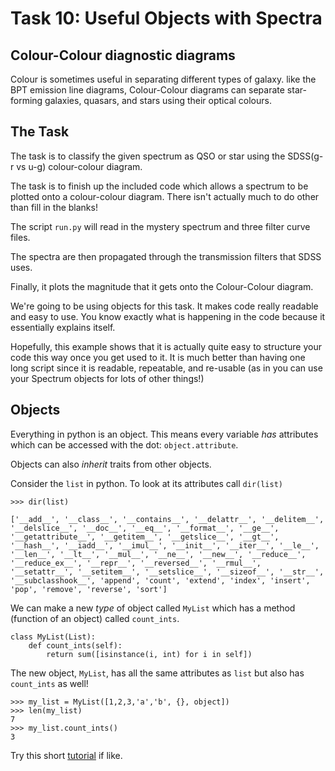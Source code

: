 # Task 10: Useful Objects with Spectra

## Colour-Colour diagnostic diagrams
Colour is sometimes useful in separating different types of galaxy. like the BPT emission line diagrams, Colour-Colour diagrams can separate star-forming galaxies, quasars, and stars using their optical colours.


## The Task

The task is to classify the given spectrum as QSO or star using the SDSS(g-r vs u-g) colour-colour diagram.

The task is to finish up the included code which allows a spectrum to be plotted onto a colour-colour diagram. There isn't actually much to do other than fill in the blanks!

The script `run.py` will read in the mystery spectrum and three filter curve files.

The spectra are then propagated through the transmission filters that SDSS uses.

Finally, it plots the magnitude that it gets onto the Colour-Colour diagram. 

We're going to be using objects for this task. It makes code really readable and easy to use. You know exactly what is happening in the code because it essentially explains itself. 

Hopefully, this example shows that it is actually quite easy to structure your code this way once you get used to it. It is much better than having one long script since it is readable, repeatable, and re-usable (as in you can use your Spectrum objects for lots of other things!)


## Objects
Everything in python is an object. This means every variable *has* attributes which can be accessed with the dot: `object.attribute`.

Objects can also *inherit* traits from other objects.

Consider the `list` in python. To look at its attributes call `dir(list)`

    >>> dir(list)

    ['__add__', '__class__', '__contains__', '__delattr__', '__delitem__', '__delslice__', '__doc__', '__eq__', '__format__', '__ge__', '__getattribute__', '__getitem__', '__getslice__', '__gt__', '__hash__', '__iadd__', '__imul__', '__init__', '__iter__', '__le__', '__len__', '__lt__', '__mul__', '__ne__', '__new__', '__reduce__', '__reduce_ex__', '__repr__', '__reversed__', '__rmul__', '__setattr__', '__setitem__', '__setslice__', '__sizeof__', '__str__', '__subclasshook__', 'append', 'count', 'extend', 'index', 'insert', 'pop', 'remove', 'reverse', 'sort']

We can make a new *type* of object called `MyList` which has a method (function of an object) called `count_ints`.

    class MyList(List):
        def count_ints(self):
            return sum([isinstance(i, int) for i in self])


The new object, `MyList`, has all the same attributes as `list` but also has `count_ints` as well!

    >>> my_list = MyList([1,2,3,'a','b', {}, object])
    >>> len(my_list)
    7
    >>> my_list.count_ints()
    3

Try this short [tutorial](https://www.codecademy.com/courses/learn-python/lessons/introduction-to-classes/exercises/why-use-classes ) if like.






